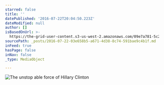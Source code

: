 ```yaml
---
starred: false
title: ''
datePublished: '2016-07-22T20:04:50.223Z'
dateModified: null
author: []
isBasedOnUrl: >-
  https://the-grid-user-content.s3-us-west-2.amazonaws.com/09e7a781-5c23-4eea-a2f8-1217878bd633.jpg
sourcePath: _posts/2016-07-22-03e658b5-a671-4d38-8c74-591bae9c4b1f.md
inFeed: true
hasPage: false
inNav: false
_type: MediaObject

---
```

![The unstop able force of Hillary Clinton ](https://the-grid-user-content.s3-us-west-2.amazonaws.com/09e7a781-5c23-4eea-a2f8-1217878bd633.jpg)